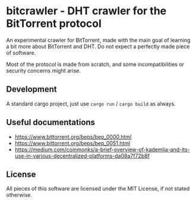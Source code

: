 # bitcrawler - DHT crawler for the BitTorrent protocol

An experimental crawler for BitTorrent, made with the main goal of learning a bit more
about BitTorrent and DHT. Do not expect a perfectly made piece of software.

Most of the protocol is made from scratch, and some incompatibilities or security concerns might arise.

## Development

A standard cargo project, just use `cargo run` / `cargo build` as always.

## Useful documentations

* https://www.bittorrent.org/beps/bep_0000.html
* https://www.bittorrent.org/beps/bep_0051.html
* https://medium.com/coinmonks/a-brief-overview-of-kademlia-and-its-use-in-various-decentralized-platforms-da08a7f72b8f

## License

All pieces of this software are licensed under the MIT License, if not stated otherwise.